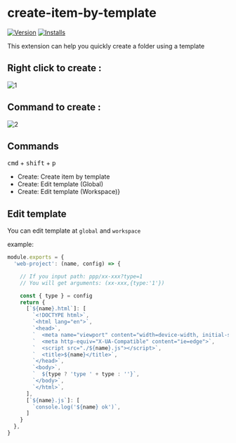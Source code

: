 # create-item-by-template
[![Version](https://vsmarketplacebadge.apphb.com/version/lanten.create-item-by-template.svg)](https://marketplace.visualstudio.com/items?itemName=lanten.create-item-by-template)
[![Installs](https://vsmarketplacebadge.apphb.com/installs/lanten.create-item-by-template.svg)](https://marketplace.visualstudio.com/items?itemName=lanten.create-item-by-template)


This extension can help you quickly create a folder using a template

## Right click to create :
![1](./images/m-1.gif)

## Command to create :
![2](./images/m-2.gif)

## Commands

<kbd>cmd</kbd> + <kbd>shift</kbd> + <kbd>p</kbd>

  - Create: Create item by template
  - Create: Edit template (Global)
  - Create: Edit template (Workspace)}

## Edit template

You can edit template at `global` and `workspace`

example:
```js
module.exports = {
  'web-project': (name, config) => {

    // If you input path: ppp/xx-xxx?type=1
    // You will get arguments: (xx-xxx,{type:'1'})

    const { type } = config
    return {
      [`${name}.html`]: [
        `<!DOCTYPE html>`,
        `<html lang="en">`,
        `<head>`,
        `  <meta name="viewport" content="width=device-width, initial-scale=1.0">`,
        `  <meta http-equiv="X-UA-Compatible" content="ie=edge">`,
        `  <script src="./${name}.js"></script>`,
        `  <title>${name}</title>`,
        `</head>`,
        `<body>`,
        `  ${type ? 'type ' + type : ''}`,
        `</body>`,
        `</html>`,
      ],
      [`${name}.js`]: [
        `console.log('${name} ok')`,
      ]
    }
  },
}
```

